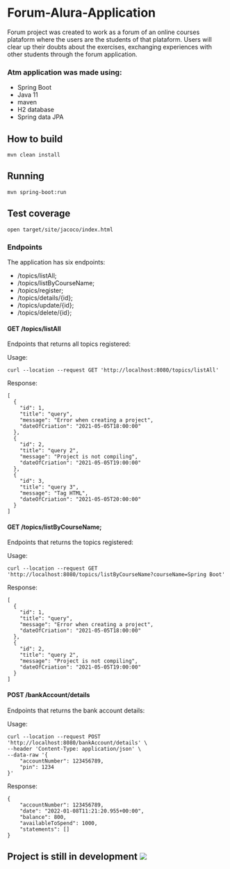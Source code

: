 # Forum-Alura-Application

Forum project was created to work as a forum of an online courses plataform where the users are the students of that plataform.
Users will clear up their doubts about the exercises, exchanging experiences with other students through the forum application.

### Atm application was made using:

* Spring Boot
* Java 11
* maven
* H2 database
* Spring data JPA

## How to build

`mvn clean install`

## Running

`mvn spring-boot:run`

## Test coverage

`open target/site/jacoco/index.html`


### Endpoints

The application has six endpoints:
* /topics/listAll;
* /topics/listByCourseName;
* /topics/register;
* /topics/details/{id};
* /topics/update/{id};
* /topics/delete/{id};


#### GET /topics/listAll

Endpoints that returns all topics registered:

Usage:

```
curl --location --request GET 'http://localhost:8080/topics/listAll'
```

Response:

```
[
  {
    "id": 1,
    "title": "query",
    "message": "Error when creating a project",
    "dateOfCriation": "2021-05-05T18:00:00"
  },
  {
    "id": 2,
    "title": "query 2",
    "message": "Project is not compiling",
    "dateOfCriation": "2021-05-05T19:00:00"
  },
  {
    "id": 3,
    "title": "query 3",
    "message": "Tag HTML",
    "dateOfCriation": "2021-05-05T20:00:00"
  }
]
```

#### GET /topics/listByCourseName;

Endpoints that returns the topics registered:

Usage:

```
curl --location --request GET 'http://localhost:8080/topics/listByCourseName?courseName=Spring Boot'
```

Response:

```
[
  {
    "id": 1,
    "title": "query",
    "message": "Error when creating a project",
    "dateOfCriation": "2021-05-05T18:00:00"
  },
  {
    "id": 2,
    "title": "query 2",
    "message": "Project is not compiling",
    "dateOfCriation": "2021-05-05T19:00:00"
  }
]
```


#### POST /bankAccount/details

Endpoints that returns the bank account details:

Usage:

```
curl --location --request POST 'http://localhost:8080/bankAccount/details' \
--header 'Content-Type: application/json' \
--data-raw '{
    "accountNumber": 123456789,
    "pin": 1234
}'
```

Response:

```
{
    "accountNumber": 123456789,
    "date": "2022-01-08T11:21:20.955+00:00",
    "balance": 800,
    "availableToSpend": 1000,
    "statements": []
}
```

## Project is still in development <img src="https://img.icons8.com/emoji/48/000000/woman-construction-worker.png"/>